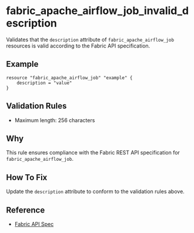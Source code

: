 # fabric_apache_airflow_job_invalid_description

Validates that the `description` attribute of `fabric_apache_airflow_job` resources is valid according to the Fabric API specification.

## Example

```hcl
resource "fabric_apache_airflow_job" "example" {
    description = "value"
}
```

## Validation Rules

- Maximum length: 256 characters


## Why

This rule ensures compliance with the Fabric REST API specification for `fabric_apache_airflow_job`.

## How To Fix

Update the `description` attribute to conform to the validation rules above.

## Reference

- [Fabric API Spec](https://github.com/microsoft/fabric-rest-api-specs/tree/main/apacheAirflowJob/definitions.json)
